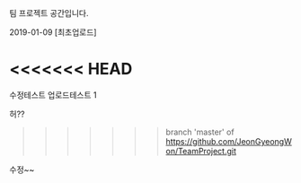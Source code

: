 팀 프로젝트 공간입니다.

2019-01-09 [최초업로드]

<<<<<<< HEAD
=======
수정테스트
업로드테스트 1

허??
>>>>>>> branch 'master' of https://github.com/JeonGyeongWon/TeamProject.git

수정~~